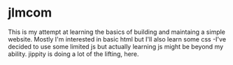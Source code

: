 # jlmcom
This is my attempt at learning the basics of building and maintaing a simple website. 
Mostly I'm interested in basic html but I'll also learn some css -I've decided to use some limited js but actually learning js might be beyond my ability. 
jippity is doing a lot of the lifting, here.
